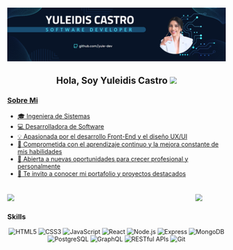 ![Mi portada](https://github.com/yule-dev/yule-dev/blob/main/Mi%20Portada.png)
<h2 align="center"><b>Hola, Soy Yuleidis Castro </b><img src="https://media.giphy.com/media/hvRJCLFzcasrR4ia7z/giphy.gif" width="35"></h2>

<p align="center">
  <a href="https://github.com/DenverCoder1/readme-typing-svg">
</p>

<h3>Sobre Mi</h3>

- 🎓 Ingeniera de Sistemas 
- 💻 Desarrolladora de Software
- 💡 Apasionada por el desarrollo Front-End y el diseño UX/UI
- 🧠 Comprometida con el aprendizaje continuo y la mejora constante de mis habilidades
- 🌱 Abierta a nuevas oportunidades para crecer profesional y personalmente
- 📁 Te invito a conocer [mi portafolio y proyectos destacados](#)
<h1></h1>
  <img src="https://media2.giphy.com/media/QssGEmpkyEOhBCb7e1/giphy.gif?cid=ecf05e47a0n3gi1bfqntqmob8g9aid1oyj2wr3ds3mg700bl&rid=giphy.gif" width ="50">
  <picture><img align="right" src="https://github.com/7oSkaaa/7oSkaaa/blob/main/Images/about_me.gif?raw=true" width="70px"></picture>
  <h3>Skills</h3>
  
<div align="center">
<img src="https://cdn.jsdelivr.net/gh/devicons/devicon/icons/html5/html5-original.svg" alt="HTML5" width="40" height="40"/> 
<img src="https://cdn.jsdelivr.net/gh/devicons/devicon/icons/css3/css3-original.svg" alt="CSS3" width="40" height="40"/>
<img src="https://cdn.jsdelivr.net/gh/devicons/devicon/icons/javascript/javascript-original.svg" alt="JavaScript" width="40" height="40"/>
<img src="https://cdn.jsdelivr.net/gh/devicons/devicon/icons/react/react-original.svg" alt="React" width="40" height="40"/>
<img src="https://cdn.jsdelivr.net/gh/devicons/devicon/icons/nodejs/nodejs-original.svg" alt="Node.js" width="40" height="40"/>
<img src="https://cdn.jsdelivr.net/gh/devicons/devicon/icons/express/express-original.svg" alt="Express" width="40" height="40"/>
<img src="https://cdn.jsdelivr.net/gh/devicons/devicon/icons/mongodb/mongodb-original.svg" alt="MongoDB" width="40" height="40"/>
<img src="https://cdn.jsdelivr.net/gh/devicons/devicon/icons/postgresql/postgresql-original.svg" alt="PostgreSQL" width="40" height="40"/>
<img src="https://cdn.jsdelivr.net/gh/devicons/devicon/icons/graphql/graphql-plain.svg" alt="GraphQL" width="40" height="40"/>
<img src="https://img.icons8.com/ios-filled/50/000000/api.png" alt="RESTful APIs" width="40" height="40"/>
<img src="https://cdn.jsdelivr.net/gh/devicons/devicon/icons/git/git-original.svg" alt="Git" width="40" height="40"/>
</div>
<br> 


